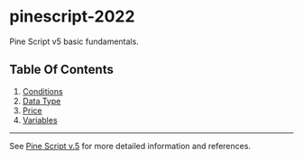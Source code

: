 # pinescript-2022
Pine Script v5 basic fundamentals.  
  
## Table Of Contents  
  
1. [Conditions](/chp00-conditions.md) 
1. [Data Type](/chp00-data-types.md)  
1. [Price](/chp00-candle-price.md)  
1. [Variables](/chp00-variables.md)  
  
---  
  
See [Pine Script v.5](#) for more detailed information and references.  
